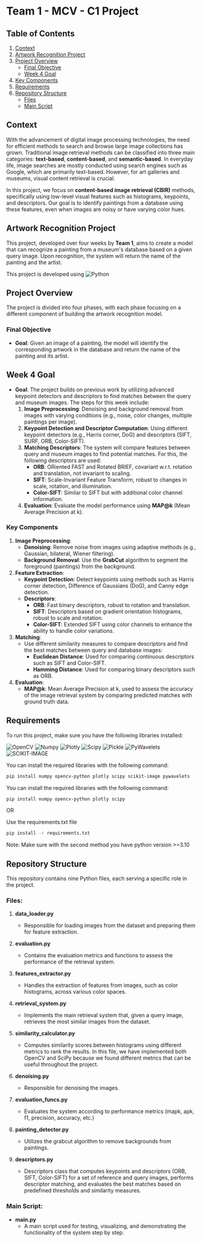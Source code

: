 # Team 1 - MCV - C1 Project

## Table of Contents

1. [Context](#context)
2. [Artwork Recognition Project](#artwork-recognition-project)
3. [Project Overview](#project-overview)
   - [Final Objective](#final-objective)
   - [Week 4 Goal](#week-4-goal)
4. [Key Components](#key-components)
5. [Requirements](#requirements)
6. [Repository Structure](#repository-structure)
   - [Files](#files)
   - [Main Script](#main-script)

## Context

With the advancement of digital image processing technologies, the need for efficient methods to search and browse large image collections has grown. Traditional image retrieval methods can be classified into three main categories: **text-based**, **content-based**, and **semantic-based**. In everyday life, image searches are mostly conducted using search engines such as Google, which are primarily text-based. However, for art galleries and museums, visual content retrieval is crucial.

In this project, we focus on **content-based image retrieval (CBIR)** methods, specifically using low-level visual features such as histograms, keypoints, and descriptors. Our goal is to identify paintings from a database using these features, even when images are noisy or have varying color hues.

## Artwork Recognition Project

This project, developed over four weeks by **Team 1**, aims to create a model that can recognize a painting from a museum's database based on a given query image. Upon recognition, the system will return the name of the painting and the artist.

This project is developed using ![Python](https://img.shields.io/badge/Python-FFD43B?style=for-the-badge&logo=python&logoColor=blue)

## Project Overview

The project is divided into four phases, with each phase focusing on a different component of building the artwork recognition model.

### Final Objective

- **Goal**: Given an image of a painting, the model will identify the corresponding artwork in the database and return the name of the painting and its artist.

## Week 4 Goal

- **Goal**: The project builds on previous work by utilizing advanced keypoint detectors and descriptors to find matches between the query and museum images. The steps for this week include:
  1. **Image Preprocessing**: Denoising and background removal from images with varying conditions (e.g., noise, color changes, multiple paintings per image).
  2. **Keypoint Detection and Descriptor Computation**: Using different keypoint detectors (e.g., Harris corner, DoG) and descriptors (SIFT, SURF, ORB, Color-SIFT).
  3. **Matching Descriptors**: The system will compare features between query and museum images to find potential matches. For this, the following descriptors are used:
     - **ORB**: ORiented FAST and Rotated BRIEF, covariant w.r.t. rotation and translation, not invariant to scaling.
     - **SIFT**: Scale-Invariant Feature Transform, robust to changes in scale, rotation, and illumination.
     - **Color-SIFT**: Similar to SIFT but with additional color channel information.
  4. **Evaluation**: Evaluate the model performance using **MAP@k** (Mean Average Precision at k).

### Key Components

1. **Image Preprocessing**:
   - **Denoising**: Remove noise from images using adaptive methods (e.g., Gaussian, bilateral, Wiener filtering).
   - **Background Removal**: Use the **GrabCut** algorithm to segment the foreground (paintings) from the background.
2. **Feature Extraction**:
   - **Keypoint Detection**: Detect keypoints using methods such as Harris corner detection, Difference of Gaussians (DoG), and Canny edge detection.
   - **Descriptors**:
     - **ORB**: Fast binary descriptors, robust to rotation and translation.
     - **SIFT**: Descriptors based on gradient orientation histograms, robust to scale and rotation.
     - **Color-SIFT**: Extended SIFT using color channels to enhance the ability to handle color variations.
3. **Matching**:
   - Use different similarity measures to compare descriptors and find the best matches between query and database images:
     - **Euclidean Distance**: Used for comparing continuous descriptors such as SIFT and Color-SIFT.
     - **Hamming Distance**: Used for comparing binary descriptors such as ORB.
4. **Evaluation**:
   - **MAP@k**: Mean Average Precision at k, used to assess the accuracy of the image retrieval system by comparing predicted matches with ground truth data.

## Requirements

To run this project, make sure you have the following libraries installed:

![OpenCV](https://img.shields.io/badge/OpenCV-27338e?style=for-the-badge&logo=OpenCV&logoColor=white)
![Numpy](https://img.shields.io/badge/Numpy-777BB4?style=for-the-badge&logo=numpy&logoColor=white)
![Plotly](https://img.shields.io/badge/Plotly-239120?style=for-the-badge&logo=plotly&logoColor=white)
![Scipy](https://img.shields.io/badge/scipy-FF6633?style=for-the-badge&logo=spicy&logoColor=white)
![Pickle](https://img.shields.io/badge/Pickle-0a9c6b?style=for-the-badge&logo=python&logoColor=white)
![PyWavelets](https://img.shields.io/badge/PyWavelets-1d8bcd?style=for-the-badge&logo=python&logoColor=white)
![SCIKIT-IMAGE](https://img.shields.io/badge/scikit--image-5b80b1?style=for-the-badge&logo=python&logoColor=white)

You can install the required libraries with the following command:

```bash
pip install numpy opencv-python plotly scipy scikit-image pywavelets
```
You can install the required libraries with the following command:

```bash
pip install numpy opencv-python plotly scipy
````

OR

Use the requirements.txt file

```bash
pip install -r requirements.txt
```

Note: Make sure with the second method you have python version >=3.10

## Repository Structure

This repository contains nine Python files, each serving a specific role in the project.

### Files:

1. **data_loader.py**

   - Responsible for loading images from the dataset and preparing them for feature extraction.

2. **evaluation.py**

   - Contains the evaluation metrics and functions to assess the performance of the retrieval system.

3. **features_extractor.py**

   - Handles the extraction of features from images, such as color histograms, across various color spaces.

4. **retrieval_system.py**

   - Implements the main retrieval system that, given a query image, retrieves the most similar images from the dataset.

5. **similarity_calculator.py**

   - Computes similarity scores between histograms using different metrics to rank the results. In this file, we have implemented both OpenCV and SciPy because we found different metrics that can be useful throughout the project.

6. **denoising.py**

   - Responsible for denoising the images.

7. **evaluation_funcs.py**

   - Evaluates the system according to performance metrics (mapk, apk, f1, precision, accuracy, etc.)

8. **painting_detector.py**
   - Utilizes the grabcut algorithm to remove backgrounds from paintings.
9. **descriptors.py**
    - Descriptors class that computes keypoints and descriptors (ORB, SIFT, Color-SIFT) for a set of reference and query images, performs descriptor matching, and evaluates the best matches based on predefined thresholds and similarity measures.

### Main Script:

- **main.py**
  - A main script used for testing, visualizing, and demonstrating the functionality of the system step by step.
